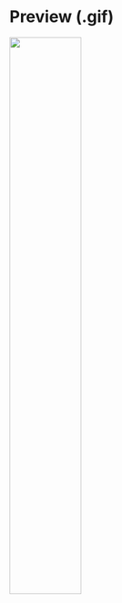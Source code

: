 # Preview (.gif)
<img src="https://github.com/user-attachments/assets/c766df77-31bc-4ef1-9167-8d5a61197e95" width="50%">

